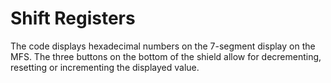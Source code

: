 # Shift Registers

The code displays hexadecimal numbers on the 7-segment display on the MFS. The three buttons on the bottom of the shield allow for decrementing, resetting or incrementing the displayed value.